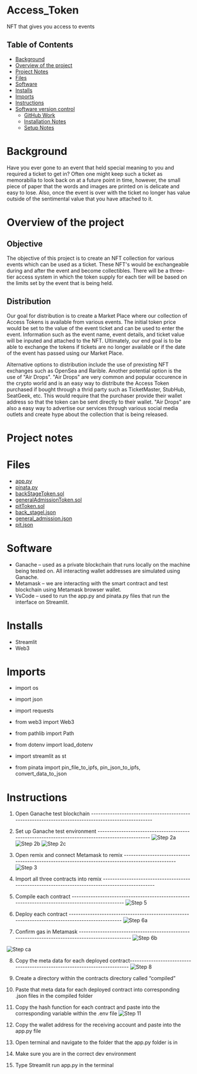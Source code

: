 # Access_Token
NFT that gives you access to events 

## Table of Contents
- [Background](#background)
- [Overview of the project](#overview-of-the-project)
- [Project Notes](#project-notes)
- [Files](#files)
- [Software](#software)
- [Installs](#installs)
- [Imports](#imports)
- [Instructions](#instructions)
- [Software version control](https://github.com/majikthise911/Access_Token)
    - [GitHub Work](https://github.com/majikthise911/Access_Token)
    - [Installation Notes](https://github.com/majikthise911/Access_Token)
    - [Setup Notes](https://github.com/majikthise911/Access_Token)



# Background 
Have you ever gone to an event that held special meaning to you and required a ticket to get in? Often one might keep such a ticket as memorabilia to look back on at a future point in time, however, the small piece of paper that the words and images are printed on is delicate and easy to lose. Also, once the event is over with the ticket no longer has value outside of the sentimental value that you have attached to it. 

# Overview of the project 

## Objective 
The objective of this project is to create an NFT collection for various events which can be used as a ticket. These NFT's would be exchangeable during and after the event and become collectibles. There will be a three-tier access system in which the token supply for each tier will be based on the limits set by the event that is being held.


## Distribution 
Our goal for distribution is to create a Market Place where our collection of Access Tokens is available from various events. The initial token price would be set to the value of the event ticket and can be used to enter the event. Information such as the event name, event details, and ticket value will be inputed and attached to the NFT. Ultimately, our end goal is to be able to exchange the tokens if tickets are no longer available or if the date of the event has passed using our Market Place.

Alternative options to distribution include the use of prexisting NFT exchanges such as OpenSea and Rarible. Another potential option is the use of "Air Drops".
"Air Drops" are very common and popular occurence in the crypto world and is an easy way to distribute the Access Token purchased if bought through a thrid party such as TicketMaster, StubHub, SeatGeek, etc. This would require that the purchaser provide their wallet address so that the token can be sent directly to their wallet. "Air Drops" are also a easy way to advertise our services through various social media outlets and create hype about the collection that is being released.
# Project notes 
# Files
- [app.py](https://github.com/majikthise911/Access_Token)
- [pinata.py](https://github.com/majikthise911/Access_Token)
- [backStageToken.sol](https://github.com/majikthise911/Access_Token/tree/main/contracts)
- [generalAdmissionToken.sol](https://github.com/majikthise911/Access_Token/tree/main/contracts)
- [pitToken.sol](https://github.com/majikthise911/Access_Token/tree/main/contracts)
- [back_stagel.json](https://github.com/majikthise911/Access_Token/tree/main/contracts/compiled)
- [general_admission.json](https://github.com/majikthise911/Access_Token/tree/main/contracts/compiled)
- [pit.json](https://github.com/majikthise911/Access_Token/tree/main/contracts/compiled)

# Software
- Ganache – used as a private blockchain that runs locally on the machine being tested on. All interacting wallet addresses are simulated using Ganache.
- Metamask – we are interacting with the smart contract and test blockchain using Metamask browser wallet.  
- VsCode – used to run the app.py and pinata.py files that run the interface on Streamlit. 

# Installs
- Streamlit 
- Web3 

# Imports 
- import os
- import json
- import requests
- from web3 import Web3
- from pathlib import Path
- from dotenv import load_dotenv
- import streamlit as st

- from pinata import pin_file_to_ipfs, pin_json_to_ipfs, convert_data_to_json

# Instructions 

1.	Open Ganache test blockchain  ----------------------------------------------------------------------------------------------------
2.	Set up Ganache test environment ------------------------------------------------------------------------------------------------
![Step 2a](https://raw.githubusercontent.com/majikthise911/Access_Token/main/Images/02a_set%20up%20ganache%20network%20on%20metamask.png)
![Step 2b](https://raw.githubusercontent.com/majikthise911/Access_Token/main/Images/02b_import%20ganache%20accounts%20to%20metamask1.png)
![Step 2c](https://raw.githubusercontent.com/majikthise911/Access_Token/main/Images/02c_import%20ganache%20accounts%20to%20metamask2.png)

3.	Open remix and connect Metamask to remix  ------------------------------------------------------------------------------------------------
![Step 3](https://raw.githubusercontent.com/majikthise911/Access_Token/main/Images/03_import%20contracts%20to%20remix.png)


4.	Import all three contracts into remix  ------------------------------------------------------------------------------------------------
5.	Compile each contract  ------------------------------------------------------------------------------------------------
![Step 5](https://raw.githubusercontent.com/majikthise911/Access_Token/main/Images/05_compile.png)


6.	Deploy each contract  ------------------------------------------------------------------------------------------------
![Step 6a](https://raw.githubusercontent.com/majikthise911/Access_Token/main/Images/06a_deploy.png)
7.	Confirm gas in Metamask ------------------------------------------------------------------------------------------------
![Step 6b](https://raw.githubusercontent.com/majikthise911/Access_Token/main/Images/06b_confirm%20gas.png)

![Step ca](https://raw.githubusercontent.com/majikthise911/Access_Token/main/Images/06c_transaction%20data.png)

8.	Copy the meta data for each deployed contract--------------------------------------------------------------------------
![Step 8](https://raw.githubusercontent.com/majikthise911/Access_Token/main/Images/08_copy%20meta%20data.png)


9.	Create a directory within the contracts directory called “compiled” 
10.	Paste that meta data for each deployed contract into corresponding .json files in the compiled folder
11.	Copy the hash function for each contract and paste into the corresponding variable within the .env file 
![Step 11](https://raw.githubusercontent.com/majikthise911/Access_Token/main/Images/11_copy%20contract%20hash.png)


12.	 Copy the wallet address for the receiving account and paste into the app.py file 
13.	Open terminal and navigate to the folder that the app.py folder is in
14.	Make sure you are in the correct dev environment
15.	Type Streamlit run app.py in the terminal 








                 
